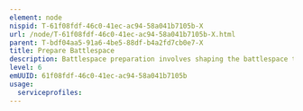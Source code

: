 ```yaml
---
element: node
nispid: T-61f08fdf-46c0-41ec-ac94-58a041b7105b-X
url: /node/T-61f08fdf-46c0-41ec-ac94-58a041b7105b-X.html
parent: T-bdf04aa5-91a6-4be5-88df-b4a2fd7cb0e7-X
title: Prepare Battlespace
description: Battlespace preparation involves shaping the battlespace to gain an advantage, on land this could include such as building fighting and protective positions, improving cover and concealment, and reinforcing obstacles. Engineer units are critical in assisting units in preparing terrain to include building and maintaining roads, trails, airfields, and bases camps prior to operations.
level: 6
emUUID: 61f08fdf-46c0-41ec-ac94-58a041b7105b
usage:
  serviceprofiles:
---
```

